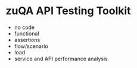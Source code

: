 # zuQA API Testing Toolkit

- no code
- functional
- assertions
- flow/scenario
- load
- service and API performance analysis
